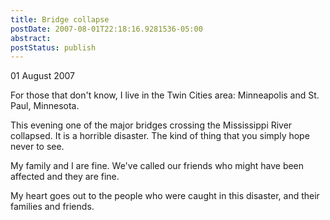 ```yaml
---
title: Bridge collapse
postDate: 2007-08-01T22:18:16.9281536-05:00
abstract: 
postStatus: publish
---
```

01 August 2007

For those that don't know, I live in the Twin Cities area: Minneapolis and St. Paul, Minnesota.

This evening one of the major bridges crossing the Mississippi River collapsed. It is a horrible disaster. The kind of thing that you simply hope never to see.

My family and I are fine. We've called our friends who might have been affected and they are fine.

My heart goes out to the people who were caught in this disaster, and their families and friends.
